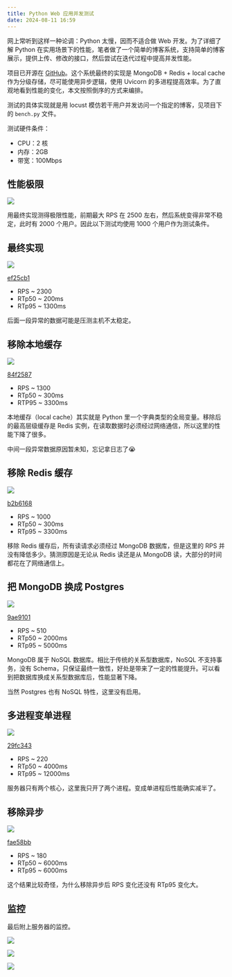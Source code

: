```yaml
---
title: Python Web 应用并发测试
date: 2024-08-11 16:59
---
```


网上常听到这样一种论调：Python 太慢，因而不适合做 Web 开发。为了详细了解 Python 在实用场景下的性能，笔者做了一个简单的博客系统，支持简单的博客展示，提供上传、修改的接口，然后尝试在迭代过程中提高并发性能。

项目已开源在 [GitHub](https://github.com/HairlessVillager/myblog)。这个系统最终的实现是 MongoDB + Redis + local cache 作为分级存储，尽可能使用异步逻辑，使用 Uvicorn 的多进程提高效率。为了直观地看到性能的变化，本文按照倒序的方式来编排。

测试的具体实现就是用 locust 模仿若干用户并发访问一个指定的博客，见项目下的 `bench.py` 文件。

测试硬件条件：
- CPU：2 核
- 内存：2GB
- 带宽：100Mbps

## 性能极限

![](/images/benchtest-on-python-web-application/ef25cb1-2000.jpeg)

用最终实现测得极限性能，前期最大 RPS 在 2500 左右，然后系统变得非常不稳定，此时有 2000 个用户。因此以下测试均使用 1000 个用户作为测试条件。

## 最终实现

![](/images/benchtest-on-python-web-application/ef25cb1-1000.jpeg)

[ef25cb1](https://github.com/HairlessVillager/myblog/tree/ef25cb13541aee3a749c835d12b39f3f6c1e041a)

- RPS ~ 2300
- RTp50 ~ 200ms
- RTp95 ~ 1300ms

后面一段异常的数据可能是压测主机不太稳定。

## 移除本地缓存

![](/images/benchtest-on-python-web-application/84f2587-1000.jpeg)

[84f2587](https://github.com/HairlessVillager/myblog/tree/84f2587b874a82efa7dc1cce514e333c21395acd)

- RPS ~ 1300
- RTp50 ~ 300ms
- RTP95 ~ 3300ms

本地缓存（local cache）其实就是 Python 里一个字典类型的全局变量。移除后的最高层级缓存是 Redis 实例，在读取数据时必须经过网络通信，所以这里的性能下降了很多。

中间一段异常数据原因暂未知，忘记拿日志了😭

## 移除 Redis 缓存

![](/images/benchtest-on-python-web-application/b2b6168-1000.jpeg)

[b2b6168](https://github.com/HairlessVillager/myblog/tree/b2b61685406f56167896eb382920c06e0a2b954d)

- RPS ~ 1000
- RTp50 ~ 300ms
- RTp95 ~ 3300ms

移除 Redis 缓存后，所有读请求必须经过 MongoDB 数据库，但是这里的 RPS 并没有降低多少。猜测原因是无论从 Redis 读还是从 MongoDB 读，大部分的时间都花在了网络通信上。

## 把 MongoDB 换成 Postgres

![](/images/benchtest-on-python-web-application/9ae9101-1000.jpeg)

[9ae9101](https://github.com/HairlessVillager/myblog/tree/9ae91017b1e48e0b4f86cb969b8546b819d86f56)

- RPS ~ 510
- RTp50 ~ 2000ms
- RTp95 ~ 5000ms

MongoDB 属于 NoSQL 数据库。相比于传统的关系型数据库，NoSQL 不支持事务，没有 Schema，只保证最终一致性，好处是带来了一定的性能提升。可以看到把数据库换成关系型数据库后，性能显著下降。

当然 Postgres 也有 NoSQL 特性，这里没有启用。

## 多进程变单进程

![](/images/benchtest-on-python-web-application/29fc343-1000.jpeg)

[29fc343](https://github.com/HairlessVillager/myblog/tree/29fc343653cfd63167a2880a7ad07238dab600a3)

- RPS ~ 220
- RTp50 ~ 4000ms
- RTp95 ~ 12000ms

服务器只有两个核心，这里我只开了两个进程。变成单进程后性能确实减半了。

## 移除异步

![](/images/benchtest-on-python-web-application/fae58bb-1000.jpeg)

[fae58bb](https://github.com/HairlessVillager/myblog/tree/fae58bb3ad794559e899ee1f262344fca3a9b13c)

- RPS ~ 180
- RTp50 ~ 6000ms
- RTp95 ~ 6000ms

这个结果比较奇怪，为什么移除异步后 RPS 变化还没有 RTp95 变化大。

## 监控

最后附上服务器的监控。

![](/images/benchtest-on-python-web-application/Screenshot-2024-09-10-115850.png)

![](/images/benchtest-on-python-web-application/Screenshot-2024-09-10-115933.png)

![](/images/benchtest-on-python-web-application/Screenshot-2024-09-10-115949.png)